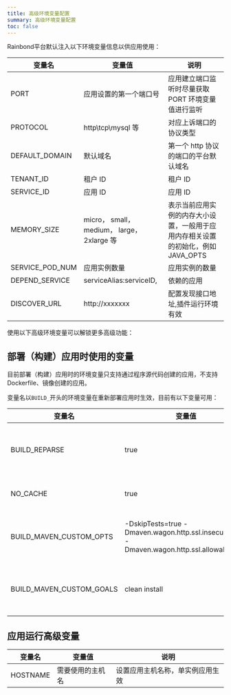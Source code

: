 ```yaml
---
title: 高级环境变量配置
summary: 高级环境变量配置
toc: false
---
```


<div id="toc"></div>
Rainbond平台默认注入以下环境变量信息以供应用使用：

| 变量名 | 变量值 | 说明 |
| ----- | ----- | ---- |
| PORT | 应用设置的第一个端口号 | 应用建立端口监听时尽量获取 PORT 环境变量值进行监听 |
| PROTOCOL | http\tcp\mysql 等 | 对应上诉端口的协议类型 |
| DEFAULT_DOMAIN | 默认域名 | 第一个 http 协议的端口的平台默认域名 |
| TENANT_ID | 租户 ID | 租户 ID |
| SERVICE_ID | 应用 ID | 应用 ID |
| MEMORY_SIZE     | micro， small， medium， large， 2xlarge 等 | 表示当前应用实例的内存大小设置，一般用于应用内存相关设置的初始化，例如 JAVA_OPTS |
| SERVICE_POD_NUM | 应用实例数量 | 应用实例的数量 |
| DEPEND_SERVICE  | serviceAlias:serviceID,| 依赖的应用 |
| DISCOVER_URL    | http://xxxxxxx | 配置发现接口地址,插件运行环境有效 |

使用以下高级环境变量可以解锁更多高级功能：

## 部署（构建）应用时使用的变量

目前部署（构建）应用时的环境变量只支持通过程序源代码创建的应用，不支持Dockerfile、镜像创建的应用。

变量名以`BUILD_`开头的环境变量在重新部署应用时生效，目前有以下变量可用：

| 变量名 | 变量值 | 说明 |
| ----- | ----- | --- |
| BUILD_REPARSE | true | 构建时重新识别代码语言类型 |
| NO_CACHE | true | 构建时不使用缓存包 |
| BUILD_MAVEN_CUSTOM_OPTS | -DskipTests=true -Dmaven.wagon.http.ssl.insecure=true -Dmaven.wagon.http.ssl.allowall=true | 用于 maven 构建，默认值如前 |
| BUILD_MAVEN_CUSTOM_GOALS | clean install | 用于 maven 构建，默认值如前 |

## 应用运行高级变量

| 变量名 | 变量值 | 说明 |
| ----- | ----- | --- |
| HOSTNAME | 需要使用的主机名 | 设置应用主机名称，单实例应用生效 |